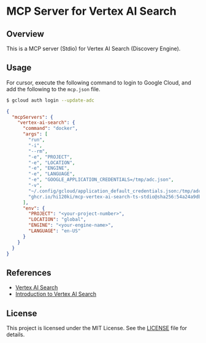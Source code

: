 # MCP Server for Vertex AI Search

## Overview

This is a MCP server (Stdio) for Vertex AI Search (Discovery Engine).

## Usage

For cursor, execute the following command to login to Google Cloud, and add the following to the `mcp.json` file.

```bash
$ gcloud auth login --update-adc
```

```json
{
  "mcpServers": {
    "vertex-ai-search": {
      "command": "docker",
      "args": [
        "run",
        "-i",
        "--rm",
        "-e", "PROJECT",
        "-e", "LOCATION",
        "-e", "ENGINE",
        "-e", "LANGUAGE",
        "-e", "GOOGLE_APPLICATION_CREDENTIALS=/tmp/adc.json",
        "-v",
        "~/.config/gcloud/application_default_credentials.json:/tmp/adc.json:ro",
        "ghcr.io/hi120ki/mcp-vertex-ai-search-ts-stdio@sha256:54a24a9db6576ee7a23ab3356880d9210b41adcaa3098129ee20b0b4211f411c"
      ],
      "env": {
        "PROJECT": "<your-project-number>",
        "LOCATION": "global",
        "ENGINE": "<your-engine-name>",
        "LANGUAGE": "en-US"
      }
    }
  }
}
```

## References

- [Vertex AI Search](https://cloud.google.com/enterprise-search)
- [Introduction to Vertex AI Search](https://cloud.google.com/generative-ai-app-builder/docs/enterprise-search-introduction)

## License

This project is licensed under the MIT License. See the [LICENSE](LICENSE) file for details.
